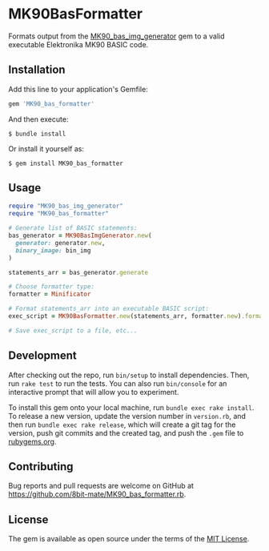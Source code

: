 # MK90BasFormatter

Formats output from the [MK90_bas_img_generator](https://github.com/8bit-mate/MK90_bas_img_generator.rb) gem to a valid executable Elektronika MK90 BASIC code.

## Installation

Add this line to your application's Gemfile:

```ruby
gem 'MK90_bas_formatter'
```

And then execute:

    $ bundle install

Or install it yourself as:

    $ gem install MK90_bas_formatter

## Usage
```ruby
require "MK90_bas_img_generator"
require "MK90_bas_formatter"

# Generate list of BASIC statements:
bas_generator = MK90BasImgGenerator.new(
  generator: generator.new,
  binary_image: bin_img
)

statements_arr = bas_generator.generate

# Choose formatter type:
formatter = Minificator

# Format statements_arr into an executable BASIC script:
exec_script = MK90BasFormatter.new(statements_arr, formatter.new).format

# Save exec_script to a file, etc...
```

## Development

After checking out the repo, run `bin/setup` to install dependencies. Then, run `rake test` to run the tests. You can also run `bin/console` for an interactive prompt that will allow you to experiment.

To install this gem onto your local machine, run `bundle exec rake install`. To release a new version, update the version number in `version.rb`, and then run `bundle exec rake release`, which will create a git tag for the version, push git commits and the created tag, and push the `.gem` file to [rubygems.org](https://rubygems.org).

## Contributing

Bug reports and pull requests are welcome on GitHub at https://github.com/8bit-mate/MK90_bas_formatter.rb.

## License

The gem is available as open source under the terms of the [MIT License](https://opensource.org/licenses/MIT).
